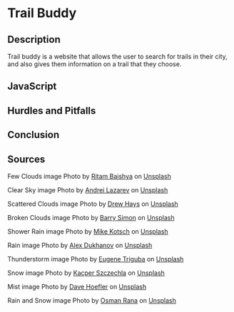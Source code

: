 # Trail Buddy

## Description
Trail buddy is a website that allows the user to search for trails in their city, and also gives them information on a trail that they choose.


## JavaScript


## Hurdles and Pitfalls


## Conclusion



## Sources

Few Clouds image
Photo by <a href="https://unsplash.com/@ritambaishya?utm_source=unsplash&utm_medium=referral&utm_content=creditCopyText">Ritam Baishya</a> on <a href="https://unsplash.com/s/photos/clear-sky?utm_source=unsplash&utm_medium=referral&utm_content=creditCopyText">Unsplash</a>
  
Clear Sky image
Photo by <a href="https://unsplash.com/@andreilazarev?utm_source=unsplash&utm_medium=referral&utm_content=creditCopyText">Andrei Lazarev</a> on <a href="https://unsplash.com/s/photos/clear-sky?utm_source=unsplash&utm_medium=referral&utm_content=creditCopyText">Unsplash</a>

Scattered Clouds image
Photo by <a href="https://unsplash.com/@drew_hays?utm_source=unsplash&utm_medium=referral&utm_content=creditCopyText">Drew Hays</a> on <a href="https://unsplash.com/s/photos/slightly-cloudy?utm_source=unsplash&utm_medium=referral&utm_content=creditCopyText">Unsplash</a>
  

Broken Clouds image
Photo by <a href="https://unsplash.com/@bsimon?utm_source=unsplash&utm_medium=referral&utm_content=creditCopyText">Barry Simon</a> on <a href="https://unsplash.com/s/photos/overcast?utm_source=unsplash&utm_medium=referral&utm_content=creditCopyText">Unsplash</a>

Shower Rain image
Photo by <a href="https://unsplash.com/@mike?utm_source=unsplash&utm_medium=referral&utm_content=creditCopyText">Mike Kotsch</a> on <a href="https://unsplash.com/s/photos/rain?utm_source=unsplash&utm_medium=referral&utm_content=creditCopyText">Unsplash</a>

Rain image
Photo by <a href="https://unsplash.com/@argtone?utm_source=unsplash&utm_medium=referral&utm_content=creditCopyText">Alex Dukhanov</a> on <a href="https://unsplash.com/s/photos/rain?utm_source=unsplash&utm_medium=referral&utm_content=creditCopyText">Unsplash</a>
  
Thunderstorm image
Photo by <a href="https://unsplash.com/@eugenetriguba?utm_source=unsplash&utm_medium=referral&utm_content=creditCopyText">Eugene Triguba</a> on <a href="https://unsplash.com/s/photos/light-rain?utm_source=unsplash&utm_medium=referral&utm_content=creditCopyText">Unsplash</a>

Snow image
Photo by <a href="https://unsplash.com/@wyroq?utm_source=unsplash&utm_medium=referral&utm_content=creditCopyText">Kacper Szczechla</a> on <a href="https://unsplash.com/s/photos/snow?utm_source=unsplash&utm_medium=referral&utm_content=creditCopyText">Unsplash</a>

Mist image
Photo by <a href="https://unsplash.com/@davehoefler?utm_source=unsplash&utm_medium=referral&utm_content=creditCopyText">Dave Hoefler</a> on <a href="https://unsplash.com/s/photos/mist?utm_source=unsplash&utm_medium=referral&utm_content=creditCopyText">Unsplash</a>

Rain and Snow image
Photo by <a href="https://unsplash.com/@osmanrana?utm_source=unsplash&utm_medium=referral&utm_content=creditCopyText">Osman Rana</a> on <a href="https://unsplash.com/s/photos/rain-and-snow?utm_source=unsplash&utm_medium=referral&utm_content=creditCopyText">Unsplash</a>
  
  